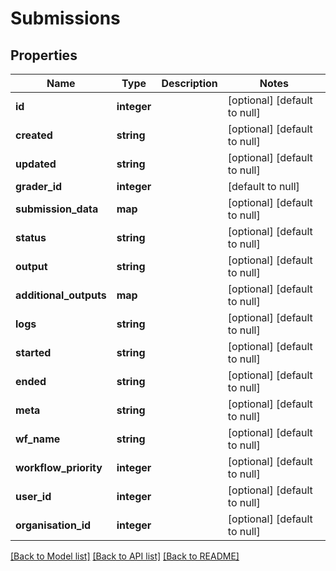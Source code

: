 # Submissions

## Properties
Name | Type | Description | Notes
------------ | ------------- | ------------- | -------------
**id** | **integer** |  | [optional] [default to null]
**created** | **string** |  | [optional] [default to null]
**updated** | **string** |  | [optional] [default to null]
**grader_id** | **integer** |  | [default to null]
**submission_data** | **map** |  | [optional] [default to null]
**status** | **string** |  | [optional] [default to null]
**output** | **string** |  | [optional] [default to null]
**additional_outputs** | **map** |  | [optional] [default to null]
**logs** | **string** |  | [optional] [default to null]
**started** | **string** |  | [optional] [default to null]
**ended** | **string** |  | [optional] [default to null]
**meta** | **string** |  | [optional] [default to null]
**wf_name** | **string** |  | [optional] [default to null]
**workflow_priority** | **integer** |  | [optional] [default to null]
**user_id** | **integer** |  | [optional] [default to null]
**organisation_id** | **integer** |  | [optional] [default to null]

[[Back to Model list]](../README.md#documentation-for-models) [[Back to API list]](../README.md#documentation-for-api-endpoints) [[Back to README]](../README.md)


